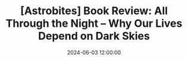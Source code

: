 ---
layout: externalpost
title: "[Astrobites] Book Review: All Through the Night – Why Our Lives Depend on Dark Skies"
date: 2024-06-03 12:00:00
description: A bilingual book review on ‘All Through the Night’ by Dani Robertson. Adolygiad llyfr ‘All Through the Night’ gan Dani Robertson.
tags: celtic, astrobites, cymraeg
categories: astrobites
redirect_url: https://astrobites.org/2024/06/03/book-review-all-through-the-night-why-our-lives-depend-on-dark-skies/
publication_name: "Astrobites"
publication_url: "https://www.astrobites.org/"
---
